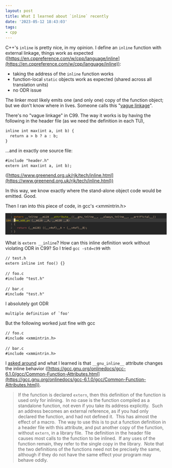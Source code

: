 ```yaml
---
layout: post
title: What I learned about `inline` recently
date: '2023-05-12 18:43:03'
tags:
- cpp
---
```


C++'s `inline` is pretty nice, in my opinion. I define an `inline` function with external linkage, things work as expected ([https://en.cppreference.com/w/cpp/language/inline](https://en.cppreference.com/w/cpp/language/inline)):

- taking the address of the `inline` function works
- function-local `static` objects work as expected (shared across all translation units) 
- no ODR issue

The linker most likely emits one (and only one) copy of the function object; but we don't know where in lives. Someone calls this "[vague linkage](https://stackoverflow.com/questions/23272985/whats-is-the-idea-behind-c99-inline)".

There's no "vague linkage" in C99. The way it works is by having the following in the header file (as we need the definition in each TU),

    inline int max(int a, int b) {
      return a > b ? a : b;
    }

...and in exactly one source file:

    #include "header.h"
    extern int max(int a, int b);

([https://www.greenend.org.uk/rjk/tech/inline.html](https://www.greenend.org.uk/rjk/tech/inline.html))

In this way, we know exactly where the stand-alone object code would be emitted. Good.

Then I ran into this piece of code, in gcc's \<xmmintrin.h\>

![xmmintrin](/assets/xmmintrin.jpg)

What is `extern __inline`? How can this inline definition work without violating ODR in C99? So I tried `gcc -std=c99` with

    // test.h
    extern inline int foo() {}
    
    // foo.c
    #include "test.h"
    
    // bar.c
    #include "test.h"
    

I absolutely got ODR

    multiple definition of `foo'

But the following worked just fine with gcc

    // foo.c
    #include <xmmintrin.h>
    
    // bar.c
    #include <xmmintrin.h>

I [asked around](https://twitter.com/uvdn7/status/1657090544579796992) and what I learned is that ` __gnu_inline__ ` attribute changes the inline behavior ([https://gcc.gnu.org/onlinedocs/gcc-6.1.0/gcc/Common-Function-Attributes.html](https://gcc.gnu.org/onlinedocs/gcc-6.1.0/gcc/Common-Function-Attributes.html)).

> If the function is declared `extern`, then this definition of the function is used only for inlining. &nbsp;In no case is the function compiled as a standalone function, not even if you take its address explicitly. &nbsp;Such an address becomes an external reference, as if you had only declared the function, and had not defined it. &nbsp;This has almost the effect of a macro. &nbsp;The way to use this is to put a function definition in a header file with this attribute, and put another copy of the function, without `extern`, in a library file. &nbsp;The definition in the header file causes most calls to the function to be inlined. &nbsp;If any uses of the function remain, they refer to the single copy in the library. &nbsp;Note that the two definitions of the functions need not be precisely the same, although if they do not have the same effect your program may behave oddly.

